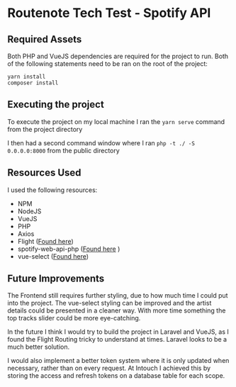 # Routenote Tech Test - Spotify API
## Required Assets
Both PHP and VueJS dependencies are required for the project to run. Both of the following statements need to be ran on the root of the project:
```
yarn install
composer install
```
## Executing the project
To execute the project on my local machine I ran the `yarn serve` command from the project directory

I then had a second command window where I ran `php -t ./ -S 0.0.0.0:8000` from the public directory
## Resources Used
I used the following resources:
- NPM
- NodeJS
- VueJS
- PHP
- Axios
- Flight ([Found here](http://flightphp.com/))
- spotify-web-api-php ([Found here](https://github.com/jwilsson/spotify-web-api-php) )
- vue-select ([Found here](https://vue-select.org/))
## Future Improvements
The Frontend still requires further styling, due to how much time I could put into the project. The vue-select styling can be improved and the artist details could be presented in a cleaner way. With more time something the top tracks slider could be more eye-catching.

In the future I think I would try to build the project in Laravel and VueJS, as I found the Flight Routing tricky to understand at times. Laravel looks to be a much better solution.

I would also implement a better token system where it is only updated when necessary, rather than on every request. At Intouch I achieved this by storing the access and refresh tokens on a database table for each scope.
